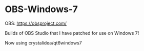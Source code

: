 # OBS-Windows-7
OBS: https://obsproject.com/

Builds of OBS Studio that I have patched for use on Windows 7!

Now using crystalidea/qt6windows7